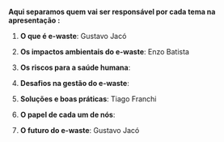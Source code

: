 **Aqui separamos quem vai ser responsável por cada tema na apresentação :**

1. **O que é e-waste**: Gustavo Jacó

2. **Os impactos ambientais do e-waste**: Enzo Batista

3. **Os riscos para a saúde humana**: 

4. **Desafios na gestão do e-waste**:

5. **Soluções e boas práticas**: Tiago Franchi

6. **O papel de cada um de nós**:

7. **O futuro do e-waste**: Gustavo Jacó
